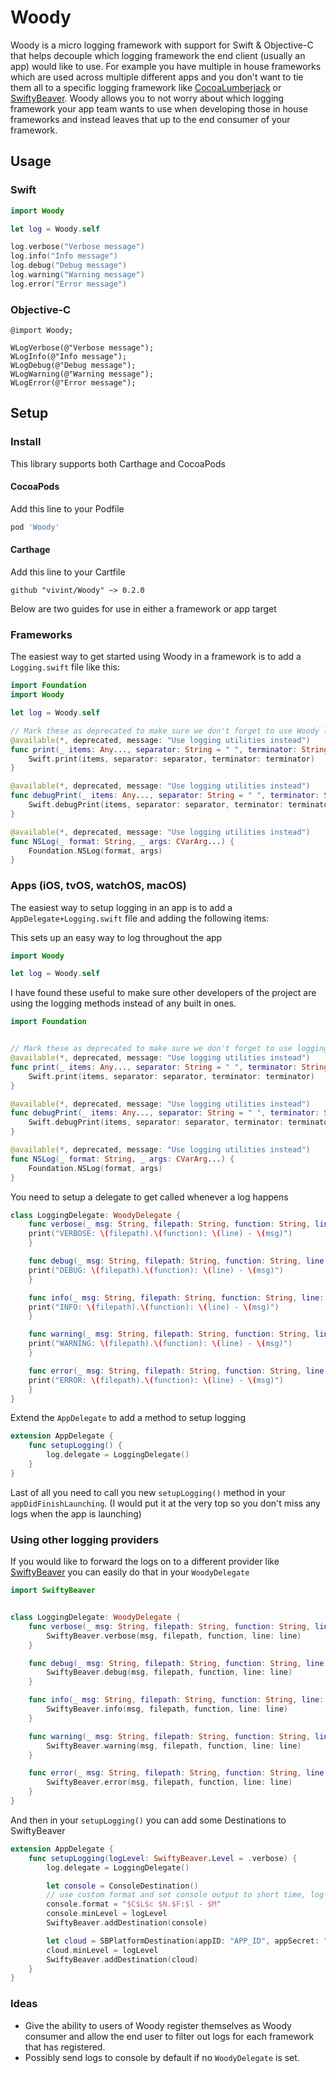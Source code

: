 # Woody

Woody is a micro logging framework with support for Swift & Objective-C that helps decouple which logging framework the end client (usually an app) would like to use.  For example you have multiple in house frameworks which are used across multiple different apps and you don't want to tie them all to a specific logging framework like [CocoaLumberjack](https://github.com/CocoaLumberjack/CocoaLumberjack) or [SwiftyBeaver](https://github.com/SwiftyBeaver/SwiftyBeaver).  Woody allows you to not worry about which logging framework your app team wants to use when developing those in house frameworks and instead leaves that up to the end consumer of your framework.

## Usage

### Swift

```swift
import Woody

let log = Woody.self

log.verbose("Verbose message")
log.info("Info message")
log.debug("Debug message")
log.warning("Warning message")
log.error("Error message")
```

### Objective-C

```objc
@import Woody;

WLogVerbose(@"Verbose message");
WLogInfo(@"Info message");
WLogDebug(@"Debug message");
WLogWarning(@"Warning message");
WLogError(@"Error message");
```

## Setup

### Install

This library supports both Carthage and CocoaPods

#### CocoaPods

Add this line to your Podfile
```ruby
pod 'Woody'
```

#### Carthage

Add this line to your Cartfile
```
github "vivint/Woody" ~> 0.2.0
```

Below are two guides for use in either a framework or app target

### Frameworks

The easiest way to get started using Woody in a framework is to add a `Logging.swift` file like this:

```swift
import Foundation
import Woody

let log = Woody.self

// Mark these as deprecated to make sure we don't forget to use Woody logging
@available(*, deprecated, message: "Use logging utilities instead")
func print(_ items: Any..., separator: String = " ", terminator: String = "\n") {
    Swift.print(items, separator: separator, terminator: terminator)
}

@available(*, deprecated, message: "Use logging utilities instead")
func debugPrint(_ items: Any..., separator: String = " ", terminator: String = "\n") {
    Swift.debugPrint(items, separator: separator, terminator: terminator)
}

@available(*, deprecated, message: "Use logging utilities instead")
func NSLog(_ format: String, _ args: CVarArg...) {
    Foundation.NSLog(format, args)
}
```

### Apps (iOS, tvOS, watchOS, macOS)


The easiest way to setup logging in an app is to add a `AppDelegate+Logging.swift` file and adding the following items:

This sets up an easy way to log throughout the app
```swift
import Woody

let log = Woody.self
```

I have found these useful to make sure other developers of the project are using the logging methods instead of any built in ones.
```swift
import Foundation


// Mark these as deprecated to make sure we don't forget to use logging in the app
@available(*, deprecated, message: "Use logging utilities instead")
func print(_ items: Any..., separator: String = " ", terminator: String = "\n") {
    Swift.print(items, separator: separator, terminator: terminator)
}

@available(*, deprecated, message: "Use logging utilities instead")
func debugPrint(_ items: Any..., separator: String = " ", terminator: String = "\n") {
    Swift.debugPrint(items, separator: separator, terminator: terminator)
}

@available(*, deprecated, message: "Use logging utilities instead")
func NSLog(_ format: String, _ args: CVarArg...) {
    Foundation.NSLog(format, args)
}
```

You need to setup a delegate to get called whenever a log happens

```swift
class LoggingDelegate: WoodyDelegate {
    func verbose(_ msg: String, filepath: String, function: String, line: Int) {
	print("VERBOSE: \(filepath).\(function): \(line) - \(msg)")
    }

    func debug(_ msg: String, filepath: String, function: String, line: Int) {
	print("DEBUG: \(filepath).\(function): \(line) - \(msg)")
    }

    func info(_ msg: String, filepath: String, function: String, line: Int) {
	print("INFO: \(filepath).\(function): \(line) - \(msg)")
    }

    func warning(_ msg: String, filepath: String, function: String, line: Int) {
	print("WARNING: \(filepath).\(function): \(line) - \(msg)")
    }

    func error(_ msg: String, filepath: String, function: String, line: Int) {
	print("ERROR: \(filepath).\(function): \(line) - \(msg)")
    }
}
```

Extend the `AppDelegate` to add a method to setup logging

```swift
extension AppDelegate {
    func setupLogging() {
        log.delegate = LoggingDelegate()
    }
}
```

Last of all you need to call you new `setupLogging()` method in your `appDidFinishLaunching`.  (I would put it at the very top so you don't miss any logs when the app is launching)


### Using other logging providers

If you would like to forward the logs on to a different provider like [SwiftyBeaver](https://github.com/SwiftyBeaver/SwiftyBeaver) you can easily do that in your `WoodyDelegate`

```swift
import SwiftyBeaver


class LoggingDelegate: WoodyDelegate {
    func verbose(_ msg: String, filepath: String, function: String, line: Int) {
        SwiftyBeaver.verbose(msg, filepath, function, line: line)
    }

    func debug(_ msg: String, filepath: String, function: String, line: Int) {
        SwiftyBeaver.debug(msg, filepath, function, line: line)
    }

    func info(_ msg: String, filepath: String, function: String, line: Int) {
        SwiftyBeaver.info(msg, filepath, function, line: line)
    }

    func warning(_ msg: String, filepath: String, function: String, line: Int) {
        SwiftyBeaver.warning(msg, filepath, function, line: line)
    }

    func error(_ msg: String, filepath: String, function: String, line: Int) {
        SwiftyBeaver.error(msg, filepath, function, line: line)
    }
}
```

And then in your `setupLogging()` you can add some Destinations to SwiftyBeaver

```swift
extension AppDelegate {
    func setupLogging(logLevel: SwiftyBeaver.Level = .verbose) {
        log.delegate = LoggingDelegate()

        let console = ConsoleDestination()
        // use custom format and set console output to short time, log level & message
        console.format = "$C$L$c $N.$F:$l - $M"
        console.minLevel = logLevel
        SwiftyBeaver.addDestination(console)

        let cloud = SBPlatformDestination(appID: "APP_ID", appSecret: "SECRET", encryptionKey: "KEY")
        cloud.minLevel = logLevel
        SwiftyBeaver.addDestination(cloud)
    }
}
```

### Ideas

* Give the ability to users of Woody register themselves as Woody consumer and allow the end user to filter out logs for each framework that has registered.
* Possibly send logs to console by default if no `WoodyDelegate` is set.
